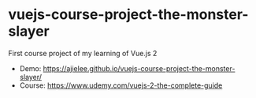 # vuejs-course-project-the-monster-slayer
First course project of my learning of Vue.js 2

- Demo: https://ajielee.github.io/vuejs-course-project-the-monster-slayer/
- Course: https://www.udemy.com/vuejs-2-the-complete-guide
